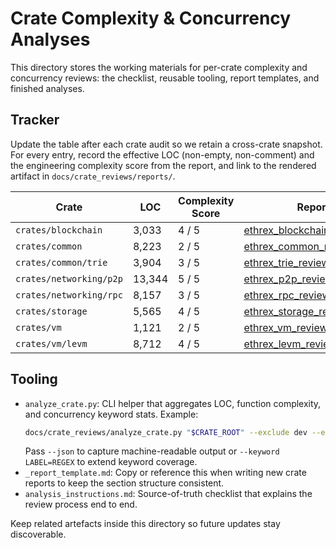 # Crate Complexity & Concurrency Analyses

This directory stores the working materials for per-crate complexity and concurrency reviews: the checklist, reusable tooling, report templates, and finished analyses.

## Tracker

Update the table after each crate audit so we retain a cross-crate snapshot. For every entry, record the effective LOC (non-empty, non-comment) and the engineering complexity score from the report, and link to the rendered artifact in `docs/crate_reviews/reports/`.

| Crate | LOC | Complexity Score | Report |
| --- | --- | --- | --- |
| `crates/blockchain` | 3,033 | 4 / 5 | [ethrex_blockchain_review.md](reports/ethrex_blockchain_review.md) |
| `crates/common` | 8,223 | 2 / 5 | [ethrex_common_review.md](reports/ethrex_common_review.md) |
| `crates/common/trie` | 3,904 | 3 / 5 | [ethrex_trie_review.md](reports/ethrex_trie_review.md) |
| `crates/networking/p2p` | 13,344 | 5 / 5 | [ethrex_p2p_review.md](reports/ethrex_p2p_review.md) |
| `crates/networking/rpc` | 8,157 | 3 / 5 | [ethrex_rpc_review.md](reports/ethrex_rpc_review.md) |
| `crates/storage` | 5,565 | 4 / 5 | [ethrex_storage_review.md](reports/ethrex_storage_review.md) |
| `crates/vm` | 1,121 | 2 / 5 | [ethrex_vm_review.md](reports/ethrex_vm_review.md) |
| `crates/vm/levm` | 8,712 | 4 / 5 | [ethrex_levm_review.md](reports/ethrex_levm_review.md) |

## Tooling

- `analyze_crate.py`: CLI helper that aggregates LOC, function complexity, and concurrency keyword stats. Example:
  ```bash
  docs/crate_reviews/analyze_crate.py "$CRATE_ROOT" --exclude dev --exclude metrics
  ```
  Pass `--json` to capture machine-readable output or `--keyword LABEL=REGEX` to extend keyword coverage.
- `_report_template.md`: Copy or reference this when writing new crate reports to keep the section structure consistent.
- `analysis_instructions.md`: Source-of-truth checklist that explains the review process end to end.

Keep related artefacts inside this directory so future updates stay discoverable.
